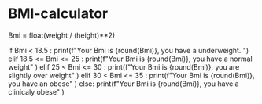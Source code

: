# BMI-calculator
Bmi = float(weight / (height)**2)

if Bmi < 18.5 :
  print(f"Your Bmi is {round(Bmi)}, you have a underweight. ")
elif 18.5 <= Bmi <= 25 :
  print(f"Your Bmi is {round(Bmi)}, you have a normal weight" )
elif 25 < Bmi <= 30 :
  print(f"Your Bmi is {round(Bmi)}, you are slightly over weight" )
elif 30 < Bmi <= 35 :
  print(f"Your Bmi is {round(Bmi)}, you have an obese" )
else:
  print(f"Your Bmi is {round(Bmi)}, you have a clinicaly obese" )
